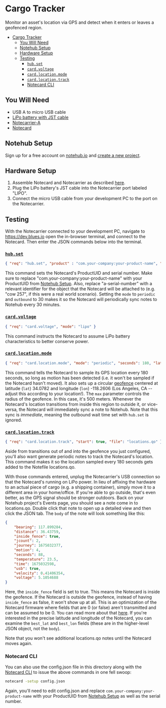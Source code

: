 # Cargo Tracker

Monitor an asset's location via GPS and detect when it enters or leaves a geofenced region.

- [Cargo Tracker](#cargo-tracker)
  - [You Will Need](#you-will-need)
  - [Notehub Setup](#notehub-setup)
  - [Hardware Setup](#hardware-setup)
  - [Testing](#testing)
    - [`hub.set`](#hubset)
    - [`card.voltage`](#cardvoltage)
    - [`card.location.mode`](#cardlocationmode)
    - [`card.location.track`](#cardlocationtrack)
    - [Notecard CLI](#notecard-cli)

## You Will Need

* USB A to micro USB cable
* [LiPo battery with JST cable](https://shop.blues.io/products/5-000-mah-lipo-battery)
* [Notecarrier-A](https://shop.blues.io/products/carr-al)
* [Notecard](https://blues.io/products/notecard/)

## Notehub Setup

Sign up for a free account on [notehub.io](https://notehub.io) and [create a new project](https://dev.blues.io/quickstart/notecard-quickstart/notecard-and-notecarrier-pi/#set-up-notehub).

## Hardware Setup

1. Assemble Notecard and Notecarrier as described [here](https://dev.blues.io/quickstart/notecard-quickstart/notecard-and-notecarrier-a).
2. Plug the LiPo battery's JST cable into the Notecarrier port labeled "LIPO".
3. Connect the micro USB cable from your development PC to the port on the Notecarrier.

## Testing

With the Notecarrier connected to your development PC, navigate to https://dev.blues.io open the in-browser terminal, and connect to the Notecard. Then enter the JSON commands below into the terminal.

### [`hub.set`](https://dev.blues.io/reference/notecard-api/hub-requests/#hub-set)

```json
{ "req": "hub.set", "product" : "com.your-company:your-product-name", "sn": "a-serial-number", "mode": "periodic", "outbound": 30 }
```

This command sets the Notecard's ProductUID and serial number. Make sure to replace "com.your-company:your-product-name" with your ProductUID from [Notehub Setup](#notehub-setup). Also, replace "a-serial-number" with a relevant identifier for the object that the Notecard will be attached to (e.g. "cow 257", if this were a real world scenario). Setting the `mode` to `periodic` and `outbound` to 30 makes it so the Notecard will periodically sync notes to Notehub every 30 minutes.

### [`card.voltage`](https://dev.blues.io/reference/notecard-api/card-requests/#card-voltage)

```json
{ "req": "card.voltage", "mode": "lipo" }
```

This command instructs the Notecard to assume LiPo battery characteristics to better conserve power.

### [`card.location.mode`](https://dev.blues.io/reference/notecard-api/card-requests/#card-location-mode)

```json
{ "req": "card.location.mode", "mode": "periodic", "seconds": 180, "lat": 34.0782, "lon": -118.2606, "max": 500 }
```

This command tells the Notecard to sample its GPS location every 180 seconds, so long as motion has been detected (i.e. it won't be sampled if the Notecard hasn't moved). It also sets up a circular [geofence](https://en.wikipedia.org/wiki/Geo-fence) centered at latitude (`lat`) 34.0782 and longitude (`lon`) -118.2606 (Los Angeles, CA -- adjust this according to your location!). The `max` parameter controls the radius of the geofence. In this case, it's 500 meters. Whenever the Notecard's location transitions from inside this region to outside it, or vice-versa, the Notecard will immediately sync a note to Notehub. Note that this sync is _immediate_, meaning the outbound wait time set with `hub.set` is ignored.

### [`card.location.track`](https://dev.blues.io/reference/notecard-api/card-requests/#card-location-track)

```json
{ "req": "card.location.track", "start": true, "file": "locations.qo" }
```

Aside from transitions out of and into the geofence you just configured, you'll also want generate periodic notes to track the Notecard's location. This command makes it so the location sampled every 180 seconds gets added to the Notefile locations.qo.

With those commands entered, unplug the Notecarrier's USB connection so that the Notecard's running on LiPo power. In lieu of affixing the hardware to an actual piece of cargo (e.g. a shipping container), simply move it to a different area in your home/office. If you're able to go outside, that's even better, as the GPS signal should be stronger outdoors. Back on your Notehub project's Events page, you should see a note come in to locations.qo. Double click that note to open up a detailed view and then click the JSON tab. The `body` of the note will look something like this:

```json
{
    "bearing": 117.899284,
    "distance": 36.43759,
    "inside_fence": true,
    "jcount": 2,
    "journey": 1675032377,
    "motion": 4,
    "seconds": 88,
    "temperature": 23.5,
    "time": 1675032598,
    "usb": true,
    "velocity": 0.41406354,
    "voltage": 5.1054688
}
```

Here, the `inside_fence` field is set to true. This means the Notecard is inside the geofence. If the Notecard is outside the geofence, instead of having `inside_fence` as false, it won't show up at all. This is an optimization of the Notecard firmware where fields that are 0 (or false) aren't transmitted and can be assumed to be 0. You can read more about that [here](https://dev.blues.io/notecard/notecard-walkthrough/json-fundamentals/#how-the-notecard-works-with-json). If you're interested in the precise latitude and longitude of the Notecard, you can examine the `best_lat` and `best_lon` fields (these are in the higher-level JSON object, not the `body`).

Note that you won't see additional locations.qo notes until the Notecard moves again.

### Notecard CLI

You can also use the config.json file in this directory along with the [Notecard CLI](https://dev.blues.io/tools-and-sdks/notecard-cli/) to issue the above commands in one fell swoop:

```sh
notecard -setup config.json
```

Again, you'll need to edit config.json and replace `com.your-company:your-product-name` with your ProductUID from [Notehub Setup](#notehub-setup) as well as the serial number.
